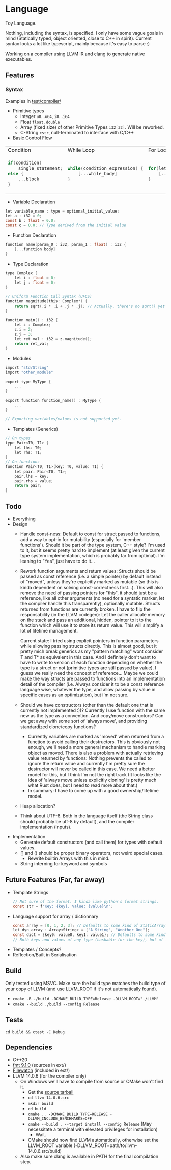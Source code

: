 # Language

Toy Language.

Nothing, including the syntax, is specified. I only have some vague goals in mind (Statically typed, object oriented, close to C++ in spirit). Current syntax looks a lot like typescript, mainly because it's easy to parse :)

Working on a compiler using LLVM IR and clang to generate native executables.

## Features

### Syntax
  Examples in [test/compiler/](test/compiler/)

  - Primitive types
    - Integer `u8`...`u64`, `i8`...`i64`
    - Float `float`, `double`
    - Array (fixed size) of other Primitive Types `i32[32]`. Will be reworked.
    - C-String `cstr`, null-terminated to interface with C/C++
  - Basic Control Flow
<table>
<tr>
<td> Condition </td> <td> While Loop </td><td> For Loop </td>
</tr>
<tr>
<td>
	
```c
if(condition)
	single_statement;
else {
	...block
}
```
	
</td>
<td>
	
```c
while(condition_expression) {
	[...while_body]
}
```
	
</td>
<td>
	
```c
for(let i : i32 = 0; i < length; ++i) {
	[...for_body]
}
```
	
</td>
</tr>
</table>

  - Variable Declaration
```c
let variable_name : type = optional_initial_value;
let a : i32 = 0;
const b : float = 0.0;
const c = 0.0; // Type derived from the initial value
```

  - Function Declaration
```c
function name(param_0 : i32, param_1 : float) : i32 {
	[...function body]
}
```
  - Type Declaration
```c
type Complex {
	let i : float = 0;
	let j : float = 0;
}

// Uniform Function Call Syntax (UFCS)
function magnitude(this: Complex*) {
	return sqrt(.i * .i + .j * .j); // Actually, there's no sqrt() yet
}

function main() : i32 {
	let z : Complex;
	z.i = 2;
	z.j = 3;
	let ret_val : i32 = z.magnitude();
	return ret_val;
}
```
  - Modules
```c
import "std/String"
import "other_module"

export type MyType {
	...
}

export function function_name() : MyType {
	...
}

// Exporting variables/values is not supported yet.
```
  - Templates (Generics)
```c
// On types
type Pair<T0, T1> {
    let lhs: T0;
    let rhs: T1;
}
// On functions
function Pair<T0, T1>(key: T0, value: T1) {
    let pair: Pair<T0, T1>;
    pair.lhs = key;
    pair.rhs = value;
    return pair;
}
```

## Todo
 - Everything
 - Design
   - Handle const-ness: Default to const for struct passed to functions, add a way to opt-in for mutability (espacially for 'member functions').
     Should it be part of the type system, C++ style? I'm used to it, but it seems pretty hard to implement (at least given the current type system implementation, which is probably far from optimal). I'm leaning to "Yes", just have to do it...
   - Rework function arguments and return values:
     Structs should be passed as const reference (i.e. a simple pointer) by default instead of "moved", unless they're explicitly marked as mutable (so this is kinda dependent on solving const-correctness first...). This will also remove the need of passing pointers for "this", it should 
     just be a reference, like all other arguments (no need for a syntatic marker, let the compiler handle this transparently), optionally mutable.
     Structs returned from functions are currently broken. I have to flip the responsability (in the LLVM codegen): Let the caller allocate memory on the stack and pass an additional, hidden, pointer to it to the function which will use it to store its return value. 
     This will simplify a lot of lifetime management.

     Current state: I tried using explicit pointers in function parameters while allowing passing structs directly. This is almost good, but it pretty mich break generics as my "pattern matching" wont consider T and T* as equivalent in this case. And I definitely don't want to have to write to version of each function  depending on whether the type is a struct or not (primitive types are still passed by value). I guess we really need the concept of reference... 
     Maybe we could make the way structs are passed to functions into an implementation detail of the compiler (i.e. Always consider it to be a const reference language wise, whatever the type, and allow passing by value in specific cases as an optimization), but i'm not sure. 

   - Should we have constructors (other than the default one that is currently not implemented :))? Currently I use function with the same new as the type as a convention. And copy/move constructors? Can we get away with some sort of 'always move', and providing standardized clone/copy functions?
     - Currently variables are marked as 'moved' when returned from a function to avoid calling their destructors. This is obviously not enough, we'll need a more general mechanism to handle marking object as moved. There is also a problem with actually retrieving value returned by functions: Nothing prevents the called to ignore the return value and currently I'm pretty sure the destructor will never be called in this case. We need a better model for this, but I think I'm not the right track (It looks like the idea of 'always move unless explicitly cloning' is pretty much what Rust does, but I need to read more about that.)
     - In summary: I have to come up with a good ownership/lifetime model.
   - Heap allocation?
   - Think about UTF-8. Both in the language itself (the String class should probably be utf-8 by default), and the compiler implementation (inputs). 
 - Implementation
   - Generate default constructors (and call them) for types with default values.
   - [] and () should be proper binary operators, not weird special cases.
     - Rewrite builtin Arrays with this in mind.
   - String interning for keyword and symbols

## Future Features (Far, far away)
 - Template Strings
   ```c
   // Not sure of the format. I kinda like python's format strings.
   const str = f"Key: {key}, Value: {value}\n";
   ```
 - Language support for array / dictionnary
   ```c
   const array = [0, 1, 2, 3]; // Defaults to some kind of StaticArray<i32>
   let dyn_array : Array<String> = ["A String", "Another One"];
   const dict = {key0: value0, key1: value1}; // Defaults to some kind of Dict<KeyType, ValueType>
   // Both keys and values of any type (hashable for the key), but of a single on for each.
   ```
 - Templates / Concepts?
 - Reflection/Built in Serialisation

## Build

Only tested using MSVC. Make sure the build type matches the build type of your copy of LLVM (and use LLVM_ROOT if it's not automatically found).
 - `cmake -B ./build -DCMAKE_BUILD_TYPE=Release -DLLVM_ROOT="./LLVM"`
 - `cmake --build ./build --config Release`

## Tests

`cd build && ctest -C Debug`

## Dependencies
 - C++20
 - [fmt 9.1.0](https://fmt.dev/9.1.0/) (sources in ext/)
 - [Filewatch](https://github.com/ThomasMonkman/filewatch) (included in ext/)
 - LLVM 14.0.6 (for the compiler only)
   - On Windows we'll have to compile from source or CMake won't find it.
	   - Get the [source tarball](https://github.com/llvm/llvm-project/releases/download/llvmorg-14.0.6/llvm-14.0.6.src.tar.xz)
	   - `cd llvm-14.0.6.src`
	   - `mkdir build`
	   - `cd build`
	   - `cmake .. -DCMAKE_BUILD_TYPE=RELEASE -DLLVM_INCLUDE_BENCHMARKS=OFF`
	   - `cmake --build . --target install --config Release` (May necessitate a terminal with elevated privileges for installation)
		 - Wait.
	   - CMake should now find LLVM automatically, otherwise set the LLVM_ROOT variable (-DLLVM_ROOT=path/to/llvm-14.0.6.src/build)
   - Also make sure clang is available in PATH for the final compilation step.
